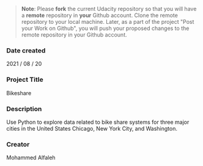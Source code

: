 >**Note**: Please **fork** the current Udacity repository so that you will have a **remote** repository in **your** Github account. Clone the remote repository to your local machine. Later, as a part of the project "Post your Work on Github", you will push your proposed changes to the remote repository in your Github account.

### Date created
2021 / 08 / 20

### Project Title
Bikeshare

### Description
 Use Python to explore data related to bike share systems for three major cities in the United States Chicago, New York City, and Washington.


### Creator
  Mohammed Alfaleh
